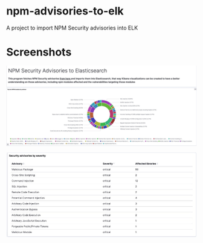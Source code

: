 # npm-advisories-to-elk
A project to import NPM Security advisories into ELK

# Screenshots

![main screenshot](https://github.com/michaelhidalgo/npm-advisories-to-elk/blob/master/resources/main.jpg)



![NPM advisories by severity](https://github.com/michaelhidalgo/npm-advisories-to-elk/blob/master/resources/security-advisories-by-severity.jpg)
